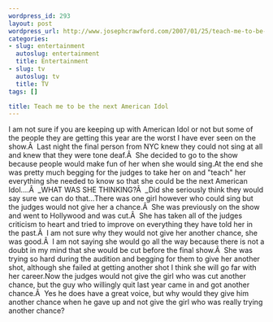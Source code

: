 ```yaml
--- 
wordpress_id: 293
layout: post
wordpress_url: http://www.josephcrawford.com/2007/01/25/teach-me-to-be-the-next-american-idol/
categories: 
- slug: entertainment
  autoslug: entertainment
  title: Entertainment
- slug: tv
  autoslug: tv
  title: TV
tags: []

title: Teach me to be the next American Idol
---
```

I am not sure if you are keeping up with American Idol or not but some of the people they are getting this year are the worst I have ever seen on the show.Â  Last night the final person from NYC knew they could not sing at all and knew that they were tone deaf.Â  She decided to go to the show because people would make fun of her when she would sing.At the end she was pretty much begging for the judges to take her on and "teach" her everything she needed to know so that she could be the next American Idol....Â  _WHAT WAS SHE THINKING?Â  _Did she seriously think they would say sure we can do that...There was one girl however who could sing but the judges would not give her a chance.Â  She was previously on the show and went to Hollywood and was cut.Â  She has taken all of the judges criticism to heart and tried to improve on everything they have told her in the past.Â  I am not sure why they would not give her another chance, she was good.Â  I am not saying she would go all the way because there is not a doubt in my mind that she would be cut before the final show.Â  She was trying so hard during the audition and begging for them to give her another shot, although she failed at getting another shot I think she will go far with her career.Now the judges would not give the girl who was cut another chance, but the guy who willingly quit last year came in and got another chance.Â  Yes he does have a great voice, but why would they give him another chance when he gave up and not give the girl who was really trying another chance?
